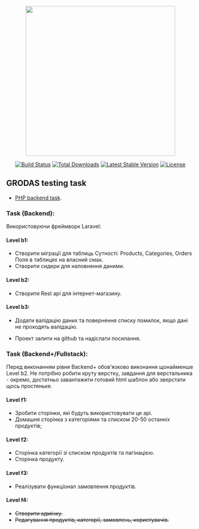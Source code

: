 <p align="center"><a href="https://laravel.com" target="_blank"><img src="https://raw.githubusercontent.com/laravel/art/master/logo-lockup/5%20SVG/2%20CMYK/1%20Full%20Color/laravel-logolockup-cmyk-red.svg" width="400"></a></p>

<p align="center">
<a href="https://travis-ci.org/laravel/framework"><img src="https://travis-ci.org/laravel/framework.svg" alt="Build Status"></a>
<a href="https://packagist.org/packages/laravel/framework"><img src="https://img.shields.io/packagist/dt/laravel/framework" alt="Total Downloads"></a>
<a href="https://packagist.org/packages/laravel/framework"><img src="https://img.shields.io/packagist/v/laravel/framework" alt="Latest Stable Version"></a>
<a href="https://packagist.org/packages/laravel/framework"><img src="https://img.shields.io/packagist/l/laravel/framework" alt="License"></a>
</p>

## GRODAS testing task

- [PHP backend task](https://docs.google.com/document/d/1KpCEMKmZxJhmFWBDdPQb176VWpA_vsbAruYGSHNxD2g/edit).

### Task (Backend):
Використовуючи фреймворк Laravel:

#### Level b1:
* Створити міграції для таблиць
Сутності: Products, Categories, Orders
Поля в таблицях на власний смак.
* Створити сидери для наповнення даними.

#### Level b2:
* Створити Rest api для інтернет-магазину.

#### Level b3:
* Додати валідацію даних та повернення списку помилок, якщо дані не проходять валідацію.


* Проект залити на github та надіслати посилання.

### Task (Backend+/Fullstack):

Перед виконанням рівня Backend+ обов'язково виконання щонайменше Level b2.
Не потрібно робити круту верстку, завдання для верстальника - окремо, достатньо завантажити готовий html шаблон або зверстати щось простеньке.

#### Level f1:
* Зробити сторінки, які будуть використовувати це api.
* Домашня сторінка з категоріями та списком 20-50 останніх продуктів;

#### Level f2:
* Сторінка категорії зі списком продуктів та пагінацією.
* Сторінка продукту.

#### Level f3:
* Реалізувати функціонал замовлення продуктів.

#### Level f4:
* ~~Створити адмінку.~~
* ~~Редагування продуктів, категорії, замовлень, користувачів.~~
